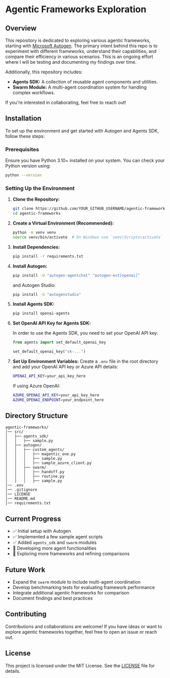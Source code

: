 # Agentic Frameworks Exploration

## Overview

This repository is dedicated to exploring various agentic frameworks, starting with [Microsoft Autogen](https://github.com/microsoft/autogen). The primary intent behind this repo is to experiment with different frameworks, understand their capabilities, and compare their efficiency in various scenarios. This is an ongoing effort where I will be testing and documenting my findings over time.

Additionally, this repository includes:

- **Agents SDK:** A collection of reusable agent components and utilities.
- **Swarm Module:** A multi-agent coordination system for handling complex workflows.

If you're interested in collaborating, feel free to reach out!

## Installation

To set up the environment and get started with Autogen and Agents SDK, follow these steps:

### Prerequisites

Ensure you have Python 3.10+ installed on your system. You can check your Python version using:

```sh
python --version
```

### Setting Up the Environment

1. **Clone the Repository:**

   ```sh
   git clone https://github.com/YOUR_GITHUB_USERNAME/agentic-frameworks.git
   cd agentic-frameworks
   ```

2. **Create a Virtual Environment (Recommended):**

   ```sh
   python -m venv venv
   source venv/bin/activate  # On Windows use `venv\Scripts\activate`
   ```

3. **Install Dependencies:**

   ```sh
   pip install -r requirements.txt
   ```

4. **Install Autogen:**

   ```sh
   pip install -U "autogen-agentchat" "autogen-ext[openai]"
   ```

   and Autogen Studio:

   ```sh
   pip install -U "autogenstudio"
   ```

5. **Install Agents SDK:**

   ```sh
   pip install openai-agents
   ```

6. **Set OpenAI API Key for Agents SDK:**

   In order to use the Agents SDK, you need to set your OpenAI API key:

   ```python
   from agents import set_default_openai_key

   set_default_openai_key("sk-...")
   ```

7. **Set Up Environment Variables:**
   Create a `.env` file in the root directory and add your OpenAI API key or Azure API details:

   ```sh
   OPENAI_API_KEY=your_api_key_here
   ```

   If using Azure OpenAI:

   ```sh
   AZURE_OPENAI_API_KEY=your_api_key_here
   AZURE_OPENAI_ENDPOINT=your_endpoint_here
   ```

## Directory Structure

```
agentic-frameworks/
│── src/
│   ├── agents_sdk/
│   │   ├── sample.py
│   ├── autogen/
│   │   ├── custom_agents/
│   │   │   ├── magentic_one.py
│   │   │   ├── sample.py
│   │   │   ├── sample_azure_client.py
│   │   ├── swarm/
│   │   │   ├── handoff.py
│   │   │   ├── routine.py
│   │   │   ├── sample.py
│── .env
│── .gitignore
│── LICENSE
│── README.md
│── requirements.txt
```

## Current Progress

- ✅ Initial setup with Autogen
- ✅ Implemented a few sample agent scripts
- ✅ Added `agents_sdk` and `swarm` modules
- 🔄 Developing more agent functionalities
- 🔄 Exploring more frameworks and refining comparisons

## Future Work

- Expand the `swarm` module to include multi-agent coordination
- Develop benchmarking tests for evaluating framework performance
- Integrate additional agentic frameworks for comparison
- Document findings and best practices

## Contributing

Contributions and collaborations are welcome! If you have ideas or want to explore agentic frameworks together, feel free to open an issue or reach out.

## License

This project is licensed under the MIT License. See the [LICENSE](LICENSE) file for details.

